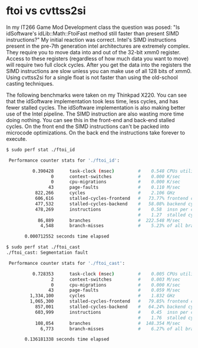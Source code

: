 ftoi vs cvttss2si
========

In my IT266 Game Mod Development class the question was posed: "Is idSoftware's
idLib::Math::FtoiFast method still faster than present SIMD instructions?" My
initial reaction was correct. Intel's SIMD instructions present in the pre-7th
generation intel architectures are extremely complex. They require you to move
data into and out of the 32-bit xmm0 register. Access to these registers
(regardless of how much data you want to move) will require two full clock
cycles. After you get the data into the registers the SIMD instructions are
slow unless you can make use of all 128 bits of xmm0. Using cvttss2si for a 
single float is not faster than using the old-school casting techniques.


The following benchmarks were taken on my Thinkpad X220. You can see that the
idSoftware implementation took less time, less cycles, and has fewer stalled 
cycles. The idSoftware implementation is also making better use of the Intel
pipeline. The SIMD instruction are also wasting more time doing nothing. You
can see this in the front-end and back-end stalled cycles. On the front end
the SIMD instructions can't be packed into microcode optimizations. On the 
back end the instructions take forever to execute.  

```bash
$ sudo perf stat ./ftoi_id  

 Performance counter stats for './ftoi_id':

          0.390428      task-clock (msec)         #    0.548 CPUs utilized          
                 0      context-switches          #    0.000 K/sec                  
                 0      cpu-migrations            #    0.000 K/sec                  
                43      page-faults               #    0.110 M/sec                  
           822,266      cycles                    #    2.106 GHz                    
           606,616      stalled-cycles-frontend   #   73.77% frontend cycles idle   
           477,532      stalled-cycles-backend    #   58.08% backend cycles idle    
           478,269      instructions              #    0.58  insn per cycle         
                                                  #    1.27  stalled cycles per insn
            86,889      branches                  #  222.548 M/sec                  
             4,548      branch-misses             #    5.23% of all branches        

       0.000712552 seconds time elapsed

$ sudo perf stat ./ftoi_cast
./ftoi_cast: Segmentation fault

 Performance counter stats for './ftoi_cast':

          0.728353      task-clock (msec)         #    0.005 CPUs utilized          
                 2      context-switches          #    0.003 M/sec                  
                 0      cpu-migrations            #    0.000 K/sec                  
                43      page-faults               #    0.059 M/sec                  
         1,334,100      cycles                    #    1.832 GHz                    
         1,065,300      stalled-cycles-frontend   #   79.85% frontend cycles idle   
           857,001      stalled-cycles-backend    #   64.24% backend cycles idle    
           603,999      instructions              #    0.45  insn per cycle         
                                                  #    1.76  stalled cycles per insn
           108,054      branches                  #  148.354 M/sec                  
             6,773      branch-misses             #    6.27% of all branches        

       0.136181338 seconds time elapsed
```
